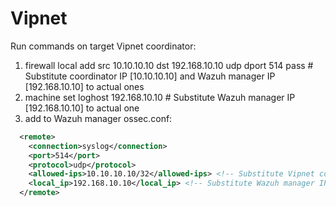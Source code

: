 # Vipnet

Run commands on target Vipnet coordinator:
1. firewall local add src 10.10.10.10 dst 192.168.10.10 udp dport 514 pass # Substitute coordinator IP [10.10.10.10] and Wazuh manager IP [192.168.10.10] to actual ones
2. machine set loghost 192.168.10.10 # Substitute Wazuh manager IP [192.168.10.10] to actual one
3. add to Wazuh manager ossec.conf:
 <!-- Vipnet coordinator events -->
```xml  
  <remote>
    <connection>syslog</connection>
    <port>514</port>
    <protocol>udp</protocol>
    <allowed-ips>10.10.10.10/32</allowed-ips> <!-- Substitute Vipnet coordinator IP [10.10.10.10] to actual one -->
    <local_ip>192.168.10.10</local_ip> <!-- Substitute Wazuh manager IP [192.168.10.10] to actual one -->
  </remote>
```
